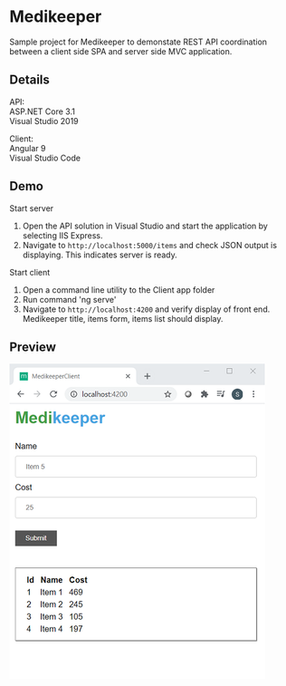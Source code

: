 # Medikeeper
Sample project for Medikeeper to demonstate REST API coordination between a client side SPA and server side MVC application.

## Details

API:  
ASP.NET Core 3.1  
Visual Studio 2019  

Client:  
Angular 9  
Visual Studio Code

## Demo
Start server  
1. Open the API solution in Visual Studio and start the application by selecting IIS Express.  
2. Navigate to `http://localhost:5000/items` and check JSON output is displaying. This indicates server is ready.  

Start client  
1. Open a command line utility to the Client app folder  
2. Run command 'ng serve'  
3. Navigate to `http://localhost:4200` and verify display of front end. Medikeeper title, items form, items list should display.

## Preview
![alt text](https://github.com/psethu/Medikeeper/blob/master/MedikeeperClient/Supporting/MedikeeperClient.png?raw=true)  